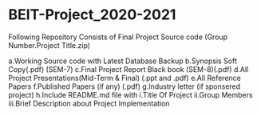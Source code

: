 # BEIT-Project_2020-2021

Following Repository Consists of Final Project Source code (Group Number.Project Title.zip)

a.Working Source code with Latest Database Backup 
b.Synopsis Soft Copy(.pdf) (SEM-7)
c.Final Project Report Black book (SEM-8)(.pdf) 
d.All Project Presentations(Mid-Term & Final) (.ppt and .pdf) 
e.All Reference Papers
f.Published Papers (if any) (.pdf)
g.Industry letter (if sponsered project)
h.Include README.md file with 
  i.Title Of Project 
  ii.Group Members 
  iii.Brief Description about Project Implementation
